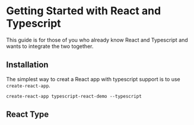# Getting Started with React and Typescript

This guide is for those of you who already know React and Typescript and wants to integrate the two together.

## Installation 

The simplest way to creat a React app with typescript support is to use `create-react-app`.

```shell script
create-react-app typescript-react-demo --typescript
```

## React Type